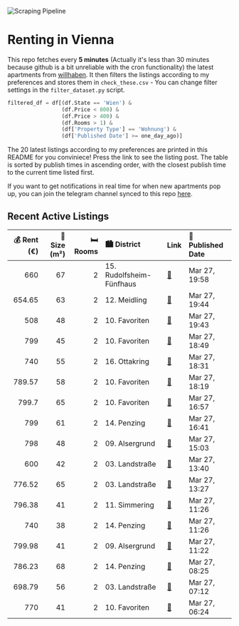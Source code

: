 ![Scraping Pipeline](https://github.com/AthomsG/renting-in-vienna/actions/workflows/run_pipeline.yml/badge.svg)


# Renting in Vienna

This repo fetches every **5 minutes** (Actually it's less than 30 minutes because github is a bit unreliable with the cron functionality) the latest apartments from [willhaben](https://www.willhaben.at/).
It then filters the listings according to my preferences and stores them in `check_these.csv` - You can change filter settings in the `filter_dataset.py` script.

```python
filtered_df = df[(df.State == 'Wien') & 
                 (df.Price < 800) &
                 (df.Price > 400) &
                 (df.Rooms > 1) &
                 (df['Property Type'] == 'Wohnung') &
                 (df['Published Date'] >= one_day_ago)]
```

The 20 latest listings according to my preferences are printed in this README for you conviniece! Press the link to see the listing post.
The table is sorted by publish times in ascending order, with the closest publish time to the current time listed first.

If you want to get notifications in real time for when new apartments pop up, you can join the telegram channel synced to this repo [here](https://t.me/+1HPAYOf5BSsyNTlk).

## Recent Active Listings

|   💰 Rent (€) |   📏 Size (m²) |   🛏️ Rooms | 🏙️ District              | Link                                                                                                                                                                                                                                                         | 📅 Published Date   |
|-------------:|--------------:|-----------:|:-------------------------|:-------------------------------------------------------------------------------------------------------------------------------------------------------------------------------------------------------------------------------------------------------------|:-------------------|
|       660    |            67 |          2 | 15. Rudolfsheim-Fünfhaus | [🔗](https://www.willhaben.at/iad/immobilien/d/mietwohnungen/wien/wien-1150-rudolfsheim-f%C3%BCnfhaus/gem%C3%BCtliche-2-zimmer-wohnung---%21-beste-lage-%21-1890776602/)                                                                                      | Mar 27, 19:58      |
|       654.65 |            63 |          2 | 12. Meidling             | [🔗](https://www.willhaben.at/iad/immobilien/d/mietwohnungen/wien/wien-1120-meidling/gemeindewohnung---direktvergabe-1937117957/)                                                                                                                             | Mar 27, 19:44      |
|       508    |            48 |          2 | 10. Favoriten            | [🔗](https://www.willhaben.at/iad/immobilien/d/mietwohnungen/wien/wien-1100-favoriten/gemeindewohnung---direktvergabe-1284782410/)                                                                                                                            | Mar 27, 19:43      |
|       799    |            45 |          2 | 10. Favoriten            | [🔗](https://www.willhaben.at/iad/immobilien/d/mietwohnungen/wien/wien-1100-favoriten/sonnwend---living%21-erstbezug---k%C3%BCche---klima---beschattung---u1-n%C3%A4he%21-1393569049/)                                                                        | Mar 27, 18:49      |
|       740    |            55 |          2 | 16. Ottakring            | [🔗](https://www.willhaben.at/iad/immobilien/d/mietwohnungen/wien/wien-1160-ottakring/provisionsfrei-f%C3%BCr-den-mieter%21-hasnerstra%C3%9Fe-hofruhelage-altbauerstbezug-55m%C2%B2-neue-komplettk%C3%BCche-wg-eignung%21-studenten-bevorzugt%21-1483335488/) | Mar 27, 18:31      |
|       789.57 |            58 |          2 | 10. Favoriten            | [🔗](https://www.willhaben.at/iad/immobilien/d/mietwohnungen/wien/wien-1100-favoriten/komfortable-2-zimmer-wohnung-2012590885/)                                                                                                                               | Mar 27, 18:19      |
|       799.7  |            65 |          2 | 10. Favoriten            | [🔗](https://www.willhaben.at/iad/immobilien/d/mietwohnungen/wien/wien-1100-favoriten/sch%C3%B6ne-2-zimmer-wohnung-n%C3%A4he-u1-742191058/)                                                                                                                   | Mar 27, 16:57      |
|       799    |            61 |          2 | 14. Penzing              | [🔗](https://www.willhaben.at/iad/immobilien/d/mietwohnungen/wien/wien-1140-penzing/1140-wien---gesamtmiete-inkl.-heizung/warmwasser---gepflegte-altbauwohnung---sofortbezug-890239375/)                                                                      | Mar 27, 16:41      |
|       798    |            48 |          2 | 09. Alsergrund           | [🔗](https://www.willhaben.at/iad/immobilien/d/mietwohnungen/wien/wien-1090-alsergrund/sch%C3%B6ne-2-zimmer-altbauwohnung-1894973168/)                                                                                                                        | Mar 27, 15:03      |
|       600    |            42 |          2 | 03. Landstraße           | [🔗](https://www.willhaben.at/iad/immobilien/d/mietwohnungen/wien/wien-1030-landstra%C3%9Fe/helle-wohnung-n%C3%A4he-rochusmarkt%21-862216072/)                                                                                                                | Mar 27, 13:40      |
|       776.52 |            65 |          2 | 03. Landstraße           | [🔗](https://www.willhaben.at/iad/immobilien/d/mietwohnungen/wien/wien-1030-landstra%C3%9Fe/neu-sanierte-2-zimmerwohnung-direkt-bei-kardinal-nagel-platz-1026970608/)                                                                                         | Mar 27, 13:27      |
|       796.38 |            41 |          2 | 11. Simmering            | [🔗](https://www.willhaben.at/iad/immobilien/d/mietwohnungen/wien/wien-1110-simmering/%2Aab-mai%2A-2-zimmer-wohnung-mit-garten-in-the-arrow-1212860882/)                                                                                                      | Mar 27, 11:26      |
|       740    |            38 |          2 | 14. Penzing              | [🔗](https://www.willhaben.at/iad/immobilien/d/mietwohnungen/wien/wien-1140-penzing/kompakte-2-zimmer-wohnung-in-ruhiger-lage-n%C3%A4he-hanusch-krankenhaus-1142619273/)                                                                                      | Mar 27, 11:26      |
|       799.98 |            41 |          2 | 09. Alsergrund           | [🔗](https://www.willhaben.at/iad/immobilien/d/mietwohnungen/wien/wien-1090-alsergrund/studentenhit:-2-zimmer-wohnung-mit-kfz-stellplatz-und-perfekter-infrastruktur---n%C3%A4he-spittelau-/-nu%C3%9Fdorferstra%C3%9Fe-u6-988402127/)                         | Mar 27, 11:22      |
|       786.23 |            68 |          2 | 14. Penzing              | [🔗](https://www.willhaben.at/iad/immobilien/d/mietwohnungen/wien/wien-1140-penzing/n%C3%A4he-h%C3%BCtteldorferstrasse-sch%C3%B6ne-2-zimmer-wohnung-2er-wg-geeignet-1173772547/)                                                                              | Mar 27, 08:25      |
|       698.79 |            56 |          2 | 03. Landstraße           | [🔗](https://www.willhaben.at/iad/immobilien/d/mietwohnungen/wien/wien-1030-landstra%C3%9Fe/zwei-zentrale-zi.--ideal-f%C3%BCr-wohngemeinsch.-eb-k%C3%BC/esspl.-duschbad-sep.wc-4.liftstock%21-1799781569/)                                                    | Mar 27, 07:12      |
|       770    |            41 |          2 | 10. Favoriten            | [🔗](https://www.willhaben.at/iad/immobilien/d/mietwohnungen/wien/wien-1100-favoriten/stilvolle-neubauwohnung-mit-top-ausstattung---sofort-verf%C3%BCgbar%21-1372283322/)                                                                                     | Mar 27, 06:24      |

